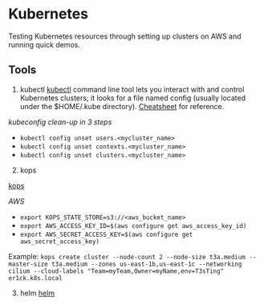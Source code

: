 # Kubernetes
Testing Kubernetes resources through setting up clusters on AWS and running quick demos.

## Tools

1. kubectl
[kubectl](https://kubernetes.io/docs/tasks/tools/#kubectl) command line tool lets you interact with and control Kubernetes clusters; it looks for a file named config (usually located under the $HOME/.kube directory).  [Cheatsheet](https://kubernetes.io/docs/reference/kubectl/cheatsheet/) for reference.

_kubeconfig clean-up in 3 steps_

- `kubectl config unset users.<mycluster_name>`
- `kubectl config unset contexts.<mycluster_name>`
- `kubectl config unset clusters.<mycluster_name>`

2. kops

[kops](https://kubernetes.io/docs/setup/production-environment/tools/kops/#creating-a-cluster)

_AWS_
- `export KOPS_STATE_STORE=s3://<aws_bucket_name>`
- `export AWS_ACCESS_KEY_ID=$(aws configure get aws_access_key_id)`
- `export AWS_SECRET_ACCESS_KEY=$(aws configure get aws_secret_access_key)`

Example:  `kops create cluster --node-count 2 --node-size t3a.medium --master-size t3a.medium --zones us-east-1b,us-east-1c --networking cilium --cloud-labels "Team=myTeam,Owner=myName,env=T3sTing" er1ck.k8s.local`

3. helm
[helm](https://helm.sh/docs/intro/install/#through-package-managers)
